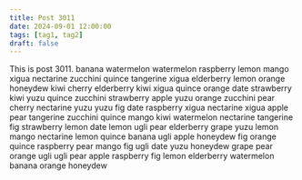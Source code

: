 ```yaml
---
title: Post 3011
date: 2024-09-01 12:00:00
tags: [tag1, tag2]
draft: false
---
```

This is post 3011.
banana
watermelon
watermelon
raspberry
lemon
mango
xigua
nectarine
zucchini
quince
tangerine
xigua
elderberry
lemon
orange
honeydew
kiwi
cherry
elderberry
kiwi
xigua
quince
orange
date
strawberry
kiwi
yuzu
quince
zucchini
strawberry
apple
yuzu
orange
zucchini
pear
cherry
nectarine
yuzu
yuzu
fig
date
raspberry
xigua
nectarine
xigua
apple
pear
tangerine
zucchini
quince
mango
kiwi
watermelon
nectarine
tangerine
fig
strawberry
lemon
date
lemon
ugli
pear
elderberry
grape
yuzu
lemon
mango
nectarine
lemon
quince
banana
ugli
apple
honeydew
fig
orange
quince
raspberry
pear
mango
fig
ugli
date
yuzu
honeydew
grape
pear
orange
ugli
ugli
pear
apple
raspberry
fig
lemon
elderberry
watermelon
banana
orange
honeydew
